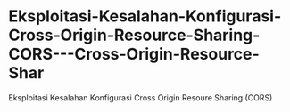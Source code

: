 # Eksploitasi-Kesalahan-Konfigurasi-Cross-Origin-Resource-Sharing-CORS---Cross-Origin-Resource-Shar
Eksploitasi Kesalahan Konfigurasi Cross Origin Resoure Sharing (CORS) 
